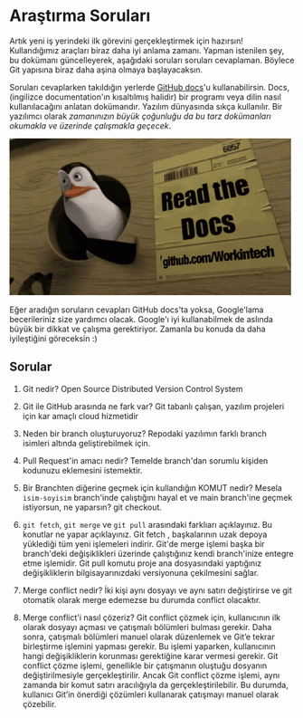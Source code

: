 # Araştırma Soruları

Artık yeni iş yerindeki ilk görevini gerçekleştirmek için hazırsın! Kullandığımız araçları biraz daha iyi anlama zamanı. Yapman istenilen şey, bu dokümanı güncelleyerek, aşağıdaki soruları soruları cevaplaman. Böylece Git yapısına biraz daha aşina olmaya başlayacaksın.

Soruları cevaplarken takıldığın yerlerde [GitHub docs](https://docs.github.com/en)'u kullanabilirsin. Docs, (ingilizce documentation'ın kısaltılmış halidir) bir programı veya dilin nasıl kullanılacağını anlatan dokümandır. Yazılım dünyasında sıkça kullanılır. Bir yazılımcı olarak _zamanınızın büyük çoğunluğu da bu tarz dokümanları okumakla ve üzerinde çalışmakla geçecek_.

![READ THE DOCS](https://github.com/Workintech/FSWeb-S1G1-Projesi-Web-Development-Projesi-icin-Git/blob/main/read-the-docs-wit.gif?raw=true)

Eğer aradığın soruların cevapları GitHub docs'ta yoksa, Google'lama becerileriniz size yardımcı olacak. Google'ı iyi kullanabilmek de aslında büyük bir dikkat ve çalışma gerektiriyor. Zamanla bu konuda da daha iyileştiğini göreceksin :)

## Sorular

1. Git nedir?
Open Source Distributed Version Control System
2. Git ile GitHub arasında ne fark var?
Git tabanlı çalışan, yazılım projeleri için kar amaçlı cloud hizmetidir
3. Neden bir branch oluşturuyoruz?
Repodaki yazılımın farklı branch isimleri altında geliştirebilmek için.
4. Pull Request'in amacı nedir?
Temelde branch'dan sorumlu kişiden kodunuzu eklemesini istemektir. 
5. Bir Branchten diğerine geçmek için kullandığın KOMUT nedir? Mesela `isim-soyisim` branch'inde çalıştığını hayal et ve main branch'ine geçmek istiyorsun, ne yaparsın?
git checkout.
6. `git fetch`, `git merge` ve `git pull` arasındaki farklıarı açıklayınız. Bu konutlar ne yapar açıklayınız.
Git fetch , başkalarının uzak depoya yüklediği tüm yeni işlemeleri indirir.
Git'de merge işlemi başka bir branch'deki değişiklikleri üzerinde çalıştığınız kendi branch'inize entegre etme işlemidir.
Git pull komutu proje ana dosyasındaki yaptığınız değişikliklerin bilgisayarınızdaki versiyonuna çekilmesini sağlar.

7. Merge conflict nedir?
İki kişi aynı dosyayı ve aynı satırı değiştirirse ve git otomatik olarak merge edemezse bu durumda conflict olacaktır.
8. Merge conflict'i nasıl çözeriz?
Git conflict çözmek için, kullanıcının ilk olarak dosyayı açması ve çatışmalı bölümleri bulması gerekir. Daha sonra, çatışmalı bölümleri manuel olarak düzenlemek ve Git’e tekrar birleştirme işlemini yapması gerekir. Bu işlemi yaparken, kullanıcının hangi değişikliklerin korunması gerektiğine karar vermesi gerekir.
Git conflict çözme işlemi, genellikle bir çatışmanın oluştuğu dosyanın değiştirilmesiyle gerçekleştirilir. Ancak Git conflict çözme işlemi, aynı zamanda bir komut satırı aracılığıyla da gerçekleştirilebilir. Bu durumda, kullanıcı Git’in önerdiği çözümleri kullanarak çatışmayı manuel olarak çözebilir.
